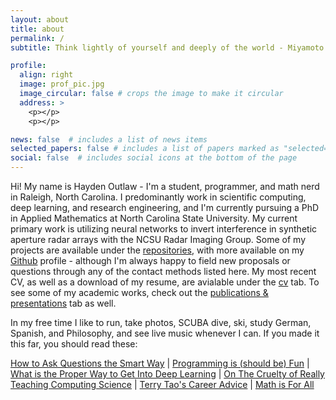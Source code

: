 ```yaml
---
layout: about
title: about
permalink: /
subtitle: Think lightly of yourself and deeply of the world - Miyamoto Musashi

profile:
  align: right
  image: prof_pic.jpg
  image_circular: false # crops the image to make it circular
  address: >
    <p></p>
    <p></p>

news: false  # includes a list of news items
selected_papers: false # includes a list of papers marked as "selected={true}"
social: false  # includes social icons at the bottom of the page
---
```


Hi! My name is Hayden Outlaw - I'm a student, programmer, and math nerd in Raleigh, North Carolina. I predominantly work in scientific computing, deep learning, and research engineering, and I'm currently pursuing a PhD in Applied Mathematics at North Carolina State University. My current primary work is utilizing neural networks to invert interference in synthetic aperture radar arrays with the NCSU Radar Imaging Group. Some of my projects are available under the [repositories](/repositories), with more available on my [Github](https://github.com/outlawhayden/) profile - although I'm always happy to field new proposals or questions through any of the contact methods listed here. My most recent CV, as well as a download of my resume, are avialable under the [cv](/cv) tab. To see some of my academic works, check out the [publications & presentations](/materials) tab as well.

In my free time I like to run, take photos, SCUBA dive, ski, study German, Spanish, and Philosophy, and see live music whenever I can. If you made it this far, you should read these:

[How to Ask Questions the Smart Way](http://www.catb.org/esr/faqs/smart-questions.html) | [Programming is (should be) Fun](https://www.youtube.com/watch?v=2MYzvQ1v8Ww) | [What is the Proper Way to Get Into Deep Learning](https://news.ycombinator.com/item?id=32480009) | [On The Cruelty of Really Teaching Computing Science](https://www.cs.utexas.edu/~EWD/transcriptions/EWD10xx/EWD1036.html) | [Terry Tao's Career Advice](https://terrytao.wordpress.com/career-advice/) | [Math is For All](https://mathisforall.com/)